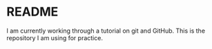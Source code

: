 # README #

I am currently working through a tutorial on git and GitHub.  This is the repository I am using for practice.
